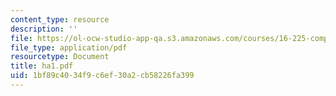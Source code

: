 ```yaml
---
content_type: resource
description: ''
file: https://ol-ocw-studio-app-qa.s3.amazonaws.com/courses/16-225-computational-mechanics-of-materials-fall-2003/1bf89c4034f9c6ef30a2cb58226fa399_ha1.pdf
file_type: application/pdf
resourcetype: Document
title: ha1.pdf
uid: 1bf89c40-34f9-c6ef-30a2-cb58226fa399
---
```

